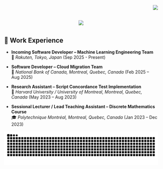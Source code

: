 <img align="right" src="https://visitor-badge.laobi.icu/badge?page_id=jaunewick/jaunewick" />
<h1 align="center">
    <img src="https://readme-typing-svg.herokuapp.com/?font=Righteous&size=35&center=true&vCenter=true&width=750&height=70&duration=4000&lines=Hajimemashite!+👋;+Watashi+wa+Daniel+Giao+desu!;+Doozo+yoroshiku+onegaishimasu!;" />
</h1>

## 💼 Work Experience

- **Incoming Software Developer – Machine Learning Engineering Team**  
  🎌 *Rakuten, Tokyo, Japan* (Sep 2025 - Present)
  
- **Software Developer – Cloud Migration Team**  
  🏦 *National Bank of Canada, Montreal, Quebec, Canada* (Feb 2025 – Aug 2025)

- **Research Assistant – Script Concordance Test Implementation**  
  🔬 *Harvard University / University of Montreal, Montreal, Quebec, Canada* (May 2023 – Aug 2023)

- **Sessional Lecturer / Lead Teaching Assistant – Discrete Mathematics Course**  
  🎓 *Polytechnique Montréal, Montreal, Quebec, Canada* (Jan 2023 – Dec 2023)

<p align="center">
  <picture>
    <source media="(prefers-color-scheme: dark)" srcset="https://raw.githubusercontent.com/jaunewick/jaunewick/output/github-snake-dark.svg" />
    <source media="(prefers-color-scheme: light)" srcset="https://raw.githubusercontent.com/jaunewick/jaunewick/output/github-snake.svg" />
    <img alt="github-snake" src="https://raw.githubusercontent.com/jaunewick/jaunewick/output/github-snake.svg" />
  </picture>
</p>
